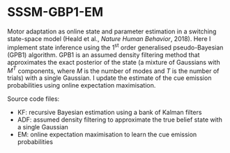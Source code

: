 # SSSM-GBP1-EM
Motor adaptation as online state and parameter estimation in a switching state-space model (Heald et al., *Nature Human Behavior*, 2018). Here I implement state inference using the 1<sup>st</sup> order generalised pseudo-Bayesian (GPB1) algorithm. GPB1 is an assumed density filtering method that approximates the exact posterior of the state (a mixture of Gaussians with *M<sup>T</sup>* components, where *M* is the number of modes and *T* is the number of trials) with a single Gaussian. I update the estimate of the cue emission probabilities using online expectation maximisation.

Source code files:

- KF: recursive Bayesian estimation using a bank of Kalman filters
- ADF: assumed density filtering to approximate the true belief state with a single Gaussian
- EM: online expectation maximisation to learn the cue emission probabilities
